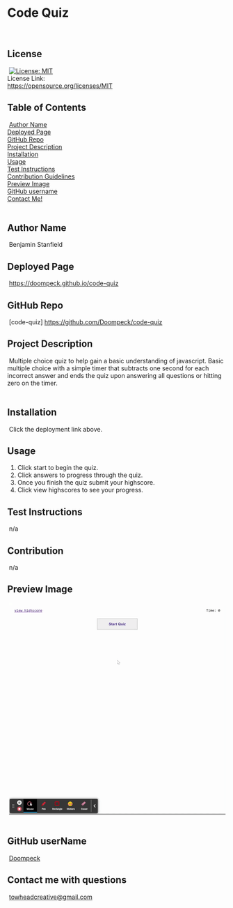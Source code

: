 # Code Quiz
​
## License
​
[![License: MIT](https://img.shields.io/badge/License-MIT-yellow.svg)](https://opensource.org/licenses/MIT)<br> License Link:<br> https://opensource.org/licenses/MIT
​
## Table of Contents
​
[Author Name](#author-name) <br>
[Deployed Page](#deployed-page) <br>
[GitHub Repo](#github-repo) <br>
[Project Description](#project-description)<br>
[Installation](#installation)<br>
[Usage](#usage)<br>
[Test Instructions](#test-instructions)<br>
[Contribution Guidelines](#contribution)<br>
[Preview Image](#preview-image)<br>
[GitHub username](#github-username)<br>
[Contact Me!](#contact-me-with-questions)<br>
​
## Author Name
​
Benjamin Stanfield
​
## Deployed Page
​
https://doompeck.github.io/code-quiz
​
## GitHub Repo
​
[code-quiz] https://github.com/Doompeck/code-quiz
​
## Project Description
​
Multiple choice quiz to help gain a basic understanding of javascript.  Basic multiple choice with a simple timer that subtracts one second for each incorrect answer and ends the quiz upon answering all questions or hitting zero on the timer.  
​
## Installation
​
Click the deployment link above.
​
## Usage

1. Click start to begin the quiz.
2. Click answers to progress through the quiz.
3. Once you finish the quiz submit your highscore.
4. Click view highscores to see your progress.
​
## Test Instructions
​
n/a
​
## Contribution
​
n/a
​
## Preview Image
​
[![image](./assets/images/Java%20Quiz.gif)](./assets/images/Java%20Quiz.gif)
​
## GitHub userName
​
[Doompeck](https://github.com/Doompeck)
​
## Contact me with questions
​
towheadcreative@gmail.com